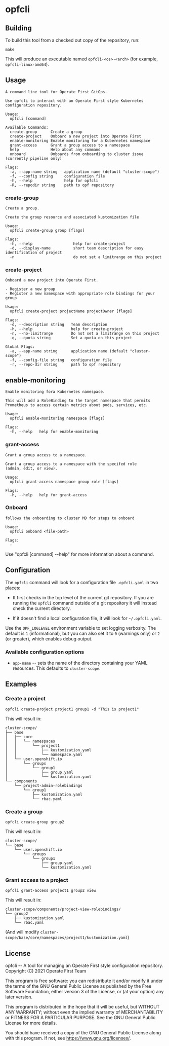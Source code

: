 # opfcli

## Building

To build this tool from a checked out copy of the repository, run:

```
make
```

This will produce an executable named `opfcli-<os>-<arch>` (for
example, `opfcli-linux-amd64`).

## Usage

```
A command line tool for Operate First GitOps.

Use opfcli to interact with an Operate First style Kubernetes
configuration repository.

Usage:
  opfcli [command]

Available Commands:
  create-group      Create a group
  create-project    Onboard a new project into Operate First
  enable-monitoring Enable monitoring for a Kubernetes namespace
  grant-access      Grant a group access to a namespace
  help              Help about any command
  onboard           Onboards from onboarding to cluster issue (currently pipeline only)

Flags:
  -a, --app-name string   application name (default "cluster-scope")
  -f, --config string     configuration file
  -h, --help              help for opfcli
  -R, --repodir string    path to opf repository
```

### create-group

```
Create a group.

Create the group resource and associated kustomization file

Usage:
  opfcli create-group group [flags]

Flags:
  -h, --help                  help for create-project
  -d, --display-name          short team description for easy identification of project
  -n                          do not set a limitrange on this project
```

### create-project

```
Onboard a new project into Operate First.

- Register a new group
- Register a new namespace with appropriate role bindings for your group

Usage:
  opfcli create-project projectName projectOwner [flags]

Flags:
  -d, --description string   Team description
  -h, --help                 help for create-project
  -n, --no-limitrange        Do not set a limitrange on this project
  -q, --quota string         Set a quota on this project

Global Flags:
  -a, --app-name string      application name (default "cluster-scope")
  -f, --config-file string   configuration file
  -r, --repo-dir string      path to opf repository
```

## enable-monitoring

```
Enable monitoring fora Kubernetes namespace.

This will add a RoleBinding to the target namespace that permits
Prometheus to access certain metrics about pods, services, etc.

Usage:
  opfcli enable-monitoring namespace [flags]

Flags:
  -h, --help   help for enable-monitoring
```

### grant-access

```
Grant a group access to a namespace.

Grant a group access to a namespace with the specifed role
(admin, edit, or view).

Usage:
  opfcli grant-access namespace group role [flags]

Flags:
  -h, --help   help for grant-access
```

### Onboard
```
follows the onboarding to cluster MD for steps to onboard

Usage:
  opfcli onboard <file-path>

Flags:
  -

```

Use "opfcli [command] --help" for more information about a command.

## Configuration

The `opfcli` command will look for a configuration file `.opfcli.yaml`
in two places:

- It first checks in the top level of the current git repository. If
  you are running the `opfcli` command outside of a git repository it
  will instead check the current directory.

- If it doesn't find a local configuration file, it will look for
  `~/.opfcli.yaml`.

Use the `OPF_LOGLEVEL` environment variable to set logging verbosity.
The default is `1` (informational), but you can also set it to `0`
(warnings only) or `2` (or greater), which enables debug output.

### Available configuration options

- `app-name` -- sets the name of the directory containing your YAML
  resources. This defaults to `cluster-scope`.

## Examples

### Create a project

```
opfcli create-project project1 group1 -d "This is project1"
```

This will result in:

```
cluster-scope/
├── base
│   ├── core
│   │   └── namespaces
│   │       └── project1
│   │           ├── kustomization.yaml
│   │           └── namespace.yaml
│   └── user.openshift.io
│       └── groups
│           └── group1
│               ├── group.yaml
│               └── kustomization.yaml
└── components
    └── project-admin-rolebindings
        └── group1
            ├── kustomization.yaml
            └── rbac.yaml
```

### Create a group

```
opfcli create-group group2
```

This will result in:

```
cluster-scope/
└── base
    └── user.openshift.io
        └── groups
            └── group1
                ├── group.yaml
                └── kustomization.yaml
```

### Grant access to a project

```
opfcli grant-access project1 group2 view
```

This will result in:

```
cluster-scope/components/project-view-rolebindings/
└── group2
    ├── kustomization.yaml
    └── rbac.yaml
```

(And will modify
`cluster-scope/base/core/namespaces/project1/kustomization.yaml`)

## License

opfcli -- A tool for managing an Operate First style configuration repository.  
Copyright (C) 2021 Operate First Team

This program is free software: you can redistribute it and/or modify
it under the terms of the GNU General Public License as published by
the Free Software Foundation, either version 3 of the License, or
(at your option) any later version.

This program is distributed in the hope that it will be useful,
but WITHOUT ANY WARRANTY; without even the implied warranty of
MERCHANTABILITY or FITNESS FOR A PARTICULAR PURPOSE.  See the
GNU General Public License for more details.

You should have received a copy of the GNU General Public License
along with this program.  If not, see <https://www.gnu.org/licenses/>.
